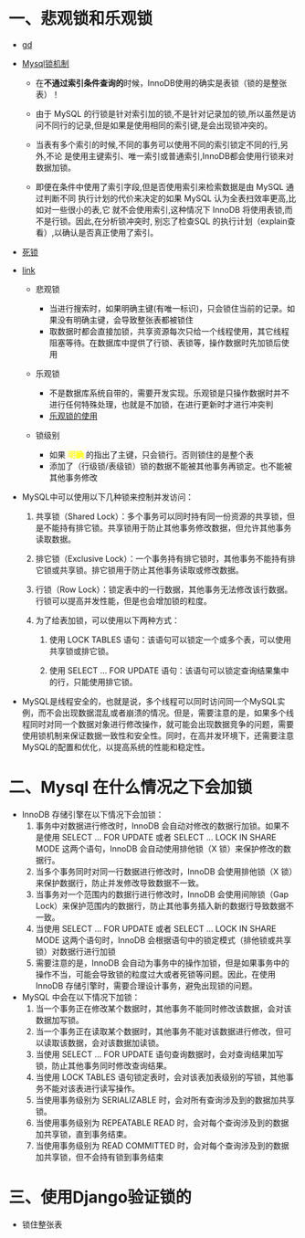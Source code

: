 # 一、悲观锁和乐观锁

- [gd](https://dev.mysql.com/blog-archive/innodb-data-locking-part-2-locks/)

- [Mysql锁机制](https://blog.csdn.net/m0_45861545/article/details/121825980?ops_request_misc=%257B%2522request%255Fid%2522%253A%2522168475200716800197019274%2522%252C%2522scm%2522%253A%252220140713.130102334..%2522%257D&request_id=168475200716800197019274&biz_id=0&utm_medium=distribute.pc_search_result.none-task-blog-2~all~sobaiduend~default-2-121825980-null-null.142^v87^control_2,239^v2^insert_chatgpt&utm_term=mysql%20%E9%94%81%E6%9C%BA%E5%88%B6&spm=1018.2226.3001.4187)

  - 在**不通过索引条件查询的**时候，InnoDB使用的确实是表锁（锁的是整张表）！

  - 由于 MySQL 的行锁是针对索引加的锁,不是针对记录加的锁,所以虽然是访问不同行的记录,但是如果是使用相同的索引键,是会出现锁冲突的。

  - 当表有多个索引的时候,不同的事务可以使用不同的索引锁定不同的行,另外,不论 是使用主键索引、唯一索引或普通索引,InnoDB都会使用行锁来对数据加锁。

  - 即便在条件中使用了索引字段,但是否使用索引来检索数据是由 MySQL 通过判断不同 执行计划的代价来决定的如果 MySQL 认为全表扫效率更高,比如对一些很小的表,它 就不会使用索引,这种情况下 InnoDB 将使用表锁,而不是行锁。因此,在分析锁冲突时, 别忘了检查SQL 的执行计划（explain查看）,以确认是否真正使用了索引。

    

- [死锁](https://blog.csdn.net/sinat_27143551/article/details/103033205?ops_request_misc=%257B%2522request%255Fid%2522%253A%2522168475257216800215060063%2522%252C%2522scm%2522%253A%252220140713.130102334..%2522%257D&request_id=168475257216800215060063&biz_id=0&utm_medium=distribute.pc_search_result.none-task-blog-2~all~sobaiduend~default-2-103033205-null-null.142^v87^control_2,239^v2^insert_chatgpt&utm_term=mysql%20%E8%A1%8C%E9%94%81&spm=1018.2226.3001.4187)

- [link](https://blog.csdn.net/z_ssyy/article/details/128565101?ops_request_misc=%25257B%252522request%25255Fid%252522%25253A%252522168458067916800215097592%252522%25252C%252522scm%252522%25253A%25252220140713.130102334..%252522%25257D&request_id=168458067916800215097592&biz_id=0&utm_medium=distribute.pc_search_result.none-task-blog-2~all~sobaiduend~default-2-128565101-null-null.142%5Ev87%5Econtrol_2,239%5Ev2%5Einsert_chatgpt&utm_term=mysql%2520%25E4%25B9%2590%25E8%25A7%2582%25E9%2594%2581%25E5%2592%258C%25E6%2582%25B2%25E8%25A7%2582%25E9%2594%2581&spm=1018.2226.3001.4187)

  - 悲观锁
    - 当进行搜索时，如果明确主键(有唯一标识)，只会锁住当前的记录。如果没有明确主键，会导致整张表都被锁住
    - 取数据时都会直接加锁，共享资源每次只给一个线程使用，其它线程阻塞等待。在数据库中提供了行锁、表锁等，操作数据时先加锁后使用

  - 乐观锁
    - 不是数据库系统自带的，需要开发实现。乐观锁是只操作数据时并不进行任何特殊处理，也就是不加锁，在进行更新时才进行冲突判
    - [乐观锁的使用](https://blog.csdn.net/weixin_43692357/article/details/88708954?ops_request_misc=%257B%2522request%255Fid%2522%253A%2522168474867116800215060654%2522%252C%2522scm%2522%253A%252220140713.130102334..%2522%257D&request_id=168474867116800215060654&biz_id=0&utm_medium=distribute.pc_search_result.none-task-blog-2~all~sobaiduend~default-2-88708954-null-null.142^v87^control_2,239^v2^insert_chatgpt&utm_term=python%20%E5%AE%9E%E7%8E%B0%E4%B9%90%E8%A7%82%E9%94%81&spm=1018.2226.3001.4187)
  - 锁级别
    - 如果<font color=yellow> **明确** </font>的指出了主键，只会锁行。否则锁住的是整个表
    - 添加了（行级锁/表级锁）锁的数据不能被其他事务再锁定。也不能被其他事务修改

- MySQL中可以使用以下几种锁来控制并发访问：

  1. 共享锁（Shared Lock）：多个事务可以同时持有同一份资源的共享锁，但是不能持有排它锁。共享锁用于防止其他事务修改数据，但允许其他事务读取数据。

  2. 排它锁（Exclusive Lock）：一个事务持有排它锁时，其他事务不能持有排它锁或共享锁。排它锁用于防止其他事务读取或修改数据。

  3. 行锁（Row Lock）：锁定表中的一行数据，其他事务无法修改该行数据。行锁可以提高并发性能，但是也会增加锁的粒度。

  4. 为了给表加锁，可以使用以下两种方式：

     1. 使用 LOCK TABLES 语句：该语句可以锁定一个或多个表，可以使用共享锁或排它锁。

     1. 使用 SELECT ... FOR UPDATE 语句：该语句可以锁定查询结果集中的行，只能使用排它锁。

- MySQL是线程安全的，也就是说，多个线程可以同时访问同一个MySQL实例，而不会出现数据混乱或者崩溃的情况。但是，需要注意的是，如果多个线程同时对同一个数据对象进行修改操作，就可能会出现数据竞争的问题，需要使用锁机制来保证数据一致性和安全性。同时，在高并发环境下，还需要注意MySQL的配置和优化，以提高系统的性能和稳定性。

# 二、Mysql 在什么情况之下会加锁

- InnoDB 存储引擎在以下情况下会加锁：
  1. 事务中对数据进行修改时，InnoDB 会自动对修改的数据行加锁。如果不是使用 SELECT ... FOR UPDATE 或者 SELECT ... LOCK IN SHARE MODE 这两个语句，InnoDB 会自动使用排他锁（X 锁）来保护修改的数据行。
  2. 当多个事务同时对同一行数据进行修改时，InnoDB 会使用排他锁（X 锁）来保护数据行，防止并发修改导致数据不一致。
  3. 当事务对一个范围内的数据行进行修改时，InnoDB 会使用间隙锁（Gap Lock）来保护范围内的数据行，防止其他事务插入新的数据行导致数据不一致。
  4. 当使用 SELECT ... FOR UPDATE 或者 SELECT ... LOCK IN SHARE MODE 这两个语句时，InnoDB 会根据语句中的锁定模式（排他锁或共享锁）对数据行进行加锁
  5. 需要注意的是，InnoDB 会自动为事务中的操作加锁，但是如果事务中的操作不当，可能会导致锁的粒度过大或者死锁等问题。因此，在使用 InnoDB 存储引擎时，需要合理设计事务，避免出现锁的问题。
- MySQL 中会在以下情况下加锁：
  1. 当一个事务正在修改某个数据时，其他事务不能同时修改该数据，会对该数据加写锁。
  2. 当一个事务正在读取某个数据时，其他事务不能对该数据进行修改，但可以读取该数据，会对该数据加读锁。
  3. 当使用 SELECT ... FOR UPDATE 语句查询数据时，会对查询结果加写锁，防止其他事务同时修改查询结果。
  4. 当使用 LOCK TABLES 语句锁定表时，会对该表加表级别的写锁，其他事务不能对该表进行读写操作。
  5. 当使用事务级别为 SERIALIZABLE 时，会对所有查询涉及到的数据加共享锁。
  6. 当使用事务级别为 REPEATABLE READ 时，会对每个查询涉及到的数据加共享锁，直到事务结束。
  7. 当使用事务级别为 READ COMMITTED 时，会对每个查询涉及到的数据加共享锁，但不会持有锁到事务结束

# 三、使用Django验证锁的

- 锁住整张表

  ```
  
  ```

  